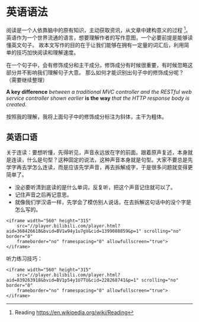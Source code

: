 # 英语语法

阅读是一个人依靠脑中的原有知识，主动获取资讯，从文章中建构意义的过程 [^cite_ref-1]。
英语作为一个世界流通的语言，想要理解作者的写作意图，一个必要前提是能够读懂英文句子。
故本文写作的目的在于让我们能够在拥有一定量的词汇后，利用简单的技巧加快阅读和理解速度。

在一个句子中，会有修饰成分和主干成分。修饰成分有时候很重要，有时候忽略这部分并不影响我们理解句子大意。
那么如何才能识别出句子中的修饰成分呢？（需要继续整理）

**A key difference** *between a traditional MVC controller and the RESTful web service controller*
*shown earlier* **is the way** *that the HTTP response body is created*.

按照我的理解，我将上面句子中的修饰成分标注为斜体，主干为粗体。

## 英语口语

关于连读：要想听懂，先得听见，声音永远放在字的前面。跟着原声复述，本身就是连读，什么是句型？这种固定的说法，这种声音本身就是句型。大家不要总是先学字再去学怎么连读，而是应该先学声音，再去拆解成字，于是很多问题就变得更简单了。

- 没必要听清到底读的是什么单词，反复听，把这个声音记住就可以了。
- 记住声音之后再记意思。
- 就像我们学汉语一样，先学会了模仿别人说话，在去拆解这句话中的没个字是怎么写的。

```{raw} html
<iframe width="560" height="315"
    src="//player.bilibili.com/player.html?aid=368426618&bvid=BV1w94y1u7gV&cid=1399088859&p=1" scrolling="no" border="0"
    frameborder="no" framespacing="0" allowfullscreen="true"> </iframe>
```

听力练习技巧：

```{raw} html
<iframe width="560" height="315"
    src="//player.bilibili.com/player.html?aid=839263918&bvid=BV1p54y1U7TU&cid=228268741&p=1" scrolling="no" border="0"
    frameborder="no" framespacing="0" allowfullscreen="true">
</iframe>
```

[^cite_ref-1]: Reading <https://en.wikipedia.org/wiki/Reading>
